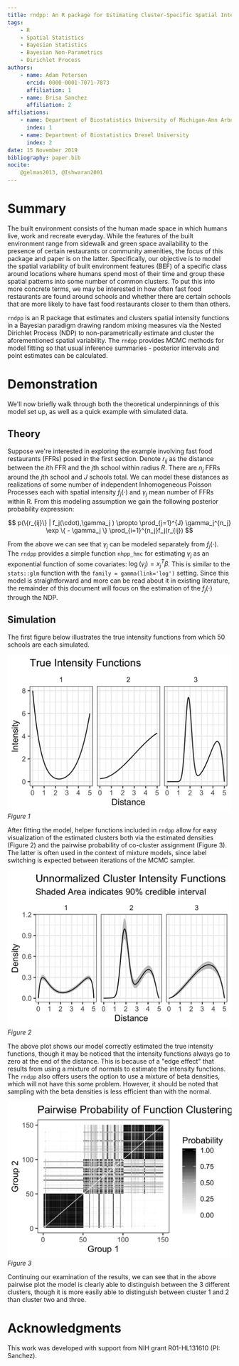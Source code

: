 ```yaml
---
title: rndpp: An R package for Estimating Cluster-Specific Spatial Intensity Functions
tags:
	- R
	- Spatial Statistics
	- Bayesian Statistics
	- Bayesian Non-Parametrics
	- Dirichlet Process
authors:
	- name: Adam Peterson
	  orcid: 0000-0001-7071-7873
	  affiliation: 1
	- name: Brisa Sanchez
	  affiliation: 2
affiliations:
	- name: Department of Biostatistics University of Michigan-Ann Arbor
	  index: 1
	- name: Department of Biostatistics Drexel University
	  index: 2
date: 15 November 2019
bibliography: paper.bib
nocite:
	@gelman2013, @Ishwaran2001
---
```


# Summary

The built environment consists of the human made space in which humans live, work and recreate everyday. 
While the features of the built environment range from sidewalk and green space availability to the presence of 
certain restaurants or community amenities, the focus of this package and paper is on the latter. Specifically, our
objective is to model the spatial variability of built environment features (BEF) of a specific class around locations
where humans spend most of their time and group these spatial patterns into some number of common clusters. To put
this into more concrete terms, we may be interested in how often fast food restaurants are found around schools and 
whether there are certain schools that are more likely to have fast food restaurants closer to them than others.

``rndpp`` is an R package that estimates and clusters spatial intensity functions in a Bayesian paradigm drawing random
mixing measures via the Nested Dirichlet Process (NDP)  to non-parametrically estimate and cluster the aforementioned 
spatial variability. The `rndpp` provides MCMC methods for model fitting so that usual inference summaries - posterior
intervals and point estimates can be calculated.

# Demonstration 

We'll now briefly walk through both the theoretical underpinnings of this model set up, as well as a quick
example with simulated data.

## Theory

Suppose we're interested in exploring the example involving fast food restaurants (FFRs) posed in the first section.
Denote $r_{ij}$ as the distance between the $i$th FFR and the $j$th school within radius $R$. There are
$n_j$ FFRs around the $j$th school and $J$ schools total. We can model these distances as realizations of some number 
of independent Inhomogeneous Poisson Processes each with spatial intensity $f_j(\cdot)$ and $\gamma_j$ mean number of
FFRs within R. From this modeling assumption we gain the following posterior probability expression:

$$
p(\{r_{ij}\} | f_j(\cdot),\gamma_j ) \propto \prod_{j=1}^{J} \gamma_j^{n_j} \exp \{ - \gamma_j \} \prod_{i=1}^{n_j}f_j(r_{ij})
$$

From the above we can see that $\gamma_j$ can be modeled separately from $f_j(\cdot)$. The `rndpp` provides a
simple function `nhpp_hmc` for estimating $\gamma_j$ as an exponential function of some covariates: 
$\log(\gamma_j) = x_j^{T}\beta$. This is similar to the `stats::glm` function with the `family = gamma(link='log')` setting.
Since this model is straightforward and more can be read about it in existing literature, the remainder of this document
will focus on the estimation of the $f_j(\cdot)$ through the NDP.

## Simulation

The first figure below illustrates the true intensity functions from which 50 schools are each simulated. 

![](paper_fig1.png)
*Figure 1*

After fitting the model, helper functions included in `rndpp` allow for easy visualization of the estimated clusters 
both via the estimated densities (Figure 2) and the pairwise probability of co-cluster assignment (Figure 3).
The latter is often used in the context of mixture models, since label switching is expected between iterations of
the MCMC  sampler.

![](paper_fig2.png)
*Figure 2*

The above plot shows our model correctly estimated the true intensity functions, though it may be noticed that the 
intensity functions always go to zero at the end of the distance. This is because of a "edge effect" that results
from using a mixture of normals to estimate the intensity functions. The `rndpp` also offers users the option to
use a mixture of beta densities, which will not have this some problem. However, it should be noted that 
sampling with the beta densities is less efficient than with the normal.

![](paper_fig3.png)
*Figure 3*

Continuing our examination of the results, we can see that in the above pairwise plot the model is clearly able 
to distinguish between the 3 different clusters, though it is more easily able to distinguish between cluster 1 
and 2 than cluster two and three.


# Acknowledgments

This work was developed with support from NIH grant R01-HL131610 (PI: Sanchez).
